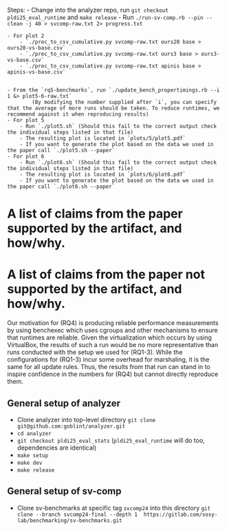 Steps:
    - Change into the analyzer repo, run `git checkout pldi25_eval_runtime` and `make release`
    - Run `./run-sv-comp.rb --pin --clean -j 40 > svcomp-raw.txt 2> progress.txt`

    - For plot 2
        - `./prec_to_csv_cumulative.py svcomp-raw.txt ours20 base > ours20-vs-base.csv`
        - `./prec_to_csv_cumulative.py svcomp-raw.txt ours3 base > ours3-vs-base.csv`
        - `./prec_to_csv_cumulative.py svcomp-raw.txt apinis base > apinis-vs-base.csv`


    - From the `rq5-benchmarks`, run `./update_bench_propertimings.rb --i 1 &> plot5-6-raw.txt`
            (By modifying the number supplied after `i`, you can specify that the average of more runs should be taken. To reduce runtimes, we recommend against it when reproducing results)
    - For plot 5
        - Run `./plot5.sh` (Should this fail to the correct output check the individual steps listed in that file)
        - The resulting plot is located in `plots/5/plot5.pdf`
        - If you want to generate the plot based on the data we used in the paper call `./plot5.sh --paper`
    - For plot 6
        - Run `./plot6.sh` (Should this fail to the correct output check the individual steps listed in that file)
        - The resulting plot is located in `plots/6/plot6.pdf`
        - If you want to generate the plot based on the data we used in the paper call `./plot6.sh --paper`

# A list of claims from the paper supported by the artifact, and how/why.



# A list of claims from the paper not supported by the artifact, and how/why.

Our motivation for (RQ4) is producing reliable performance measurements by using benchexec which uses cgroups and other mechanisms to ensure that runtimes are reliable.
Given the virtualization which occurs by using VirtualBox, the results of such a run would be no more representative than runs conducted with the setup we used for (RQ1-3).
While the configurations for (RQ1-3) incur some overhead for marshaling, it is the same for all update rules.
Thus, the results from that run can stand in to inspire confidence in the numbers for (RQ4) but cannot directly reproduce them.


## General setup of analyzer

- Clone analyzer into top-level directory `git clone git@github.com:goblint/analyzer.git`
- `cd analyzer`
- `git checkout pldi25_eval_stats` (`pldi25_eval_runtime` will do too, dependencies are identical)
- `make setup`
- `make dev`
- `make release`


## General setup of sv-comp

- Clone sv-benchmarks at specific tag `svcomp24` into this directory `git clone --branch svcomp24-final --depth 1  https://gitlab.com/sosy-lab/benchmarking/sv-benchmarks.git`
